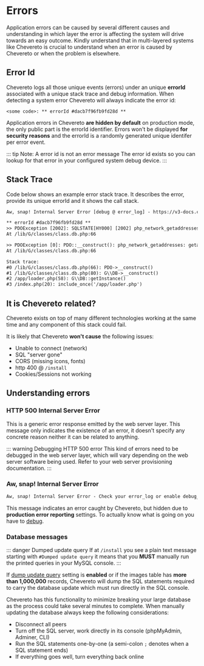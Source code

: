 # Errors

Application errors can be caused by several different causes and understanding in which layer the error is affecting the system will drive towards an easy outcome. Kindly understand that in multi-layered systems like Chevereto is crucial to understand when an error is caused by Chevereto or when the problem is elsewhere.

## Error Id

Chevereto logs all those unique events (errors) under an unique **errorId** associated with a unique stack trace and debug information. When detecting a system error Chevereto will always indicate the error id:

```plain
<some code>: ** errorId #dacb7f96fb9fd28d **
```

Application errors in Chevereto **are hidden by default** on production mode, the only public part is the errorId identifier. Errors won't be displayed **for security reasons** and the errorId is a randomly generated unique identifer per error event.

::: tip Note: A error id is not an error message
The error id exists so you can lookup for that error in your configured system debug device.
:::

## Stack Trace

Code below shows an example error stack trace. It describes the error, provide its unique errorId and it shows the call stack.

```txt
Aw, snap! Internal Server Error [debug @ error_log] - https://v3-docs.chevereto.com/setup/troubleshoot/debug.html

** errorId #dacb7f96fb9fd28d **
>> PDOException [2002]: SQLSTATE[HY000] [2002] php_network_getaddresses: getaddrinfo failed: Name or service not known
At /lib/G/classes/class.db.php:66

>> PDOException [0]: PDO::__construct(): php_network_getaddresses: getaddrinfo failed: Name or service not known
At /lib/G/classes/class.db.php:66

Stack trace:
#0 /lib/G/classes/class.db.php(66): PDO->__construct()
#1 /lib/G/classes/class.db.php(80): G\\DB->__construct()
#2 /app/loader.php(58): G\\DB::getInstance()
#3 /index.php(20): include_once('/app/loader.php')
```

## It is Chevereto related?

Chevereto exists on top of many different technologies working at the same time and any component of this stack could fail.

It is likely that Chevereto **won't cause** the following issues:

* Unable to connect (network)
* SQL "server gone"
* CORS (missing icons, fonts)
* http 400 @ `/install`
* Cookies/Sessions not working

## Understanding errors

### HTTP 500 Internal Server Error

This is a generic error response emitted by the web server layer. This message only indicates the existence of an error, it doesn't specify any concrete reason neither it can be related to anything.

::: warning Debugging HTTP 500 error
This kind of errors need to be debugged in the web server layer, which will vary depending on the web server software being used. Refer to your web server provisioning documentation.
:::

### Aw, snap! Internal Server Error

```txt
Aw, snap! Internal Server Error - Check your error_log or enable debug_mode = 3
```

This message indicates an error caught by Chevereto, but hidden due to **production error reporting** settings. To actually know what is going on you have to [debug](./debug.md).

### Database messages

::: danger Dumped update query
If at `/install` you see a plain text message starting with `#Dumped update query` it means that you **MUST** manually run the printed queries in your MySQL console.
:::

If [dump update query](../../settings/system.md#dump-update-query) setting is **enabled** or if the images table has **more than 1,000,000** records, Chevereto will dump the SQL statements required to carry the database update which must run directly in the SQL console.

Chevereto has this functionality to minimize breaking your large database as the process could take several minutes to complete. When manually updating the database always keep the following considerations:

* Disconnect all peers
* Turn off the SQL server, work directly in its console (phpMyAdmin, Adminer, CLI)
* Run the SQL statements one-by-one (a semi-colon `;` denotes when a SQL statement ends)
* If everything goes well, turn everything back online
